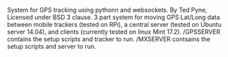 System for GPS tracking using pythonn and websockets.
By Ted Pyne, Licensed under BSD 3 clause.
3 part system for moving GPS Lat/Long data between mobile trackers (tested on RPi), a central server (tested on Ubuntu server 14.04), and clients (currently tested on linux Mint 17.2).
/GPSSERVER contains the setup scripts and tracker to run.
/MXSERVER contsains the setup scripts and server to run.
